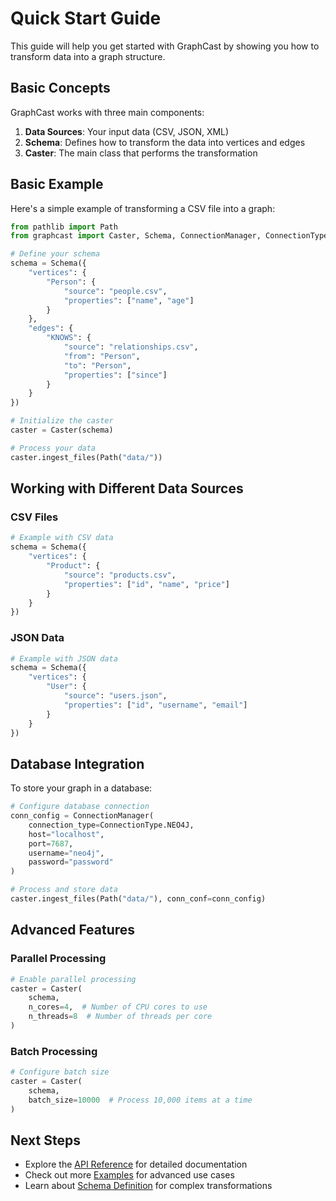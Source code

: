 # Quick Start Guide

This guide will help you get started with GraphCast by showing you how to transform data into a graph structure.

## Basic Concepts

GraphCast works with three main components:
1. **Data Sources**: Your input data (CSV, JSON, XML)
2. **Schema**: Defines how to transform the data into vertices and edges
3. **Caster**: The main class that performs the transformation

## Basic Example

Here's a simple example of transforming a CSV file into a graph:

```python
from pathlib import Path
from graphcast import Caster, Schema, ConnectionManager, ConnectionType

# Define your schema
schema = Schema({
    "vertices": {
        "Person": {
            "source": "people.csv",
            "properties": ["name", "age"]
        }
    },
    "edges": {
        "KNOWS": {
            "source": "relationships.csv",
            "from": "Person",
            "to": "Person",
            "properties": ["since"]
        }
    }
})

# Initialize the caster
caster = Caster(schema)

# Process your data
caster.ingest_files(Path("data/"))
```

## Working with Different Data Sources

### CSV Files

```python
# Example with CSV data
schema = Schema({
    "vertices": {
        "Product": {
            "source": "products.csv",
            "properties": ["id", "name", "price"]
        }
    }
})
```

### JSON Data

```python
# Example with JSON data
schema = Schema({
    "vertices": {
        "User": {
            "source": "users.json",
            "properties": ["id", "username", "email"]
        }
    }
})
```

## Database Integration

To store your graph in a database:

```python
# Configure database connection
conn_config = ConnectionManager(
    connection_type=ConnectionType.NEO4J,
    host="localhost",
    port=7687,
    username="neo4j",
    password="password"
)

# Process and store data
caster.ingest_files(Path("data/"), conn_conf=conn_config)
```

## Advanced Features

### Parallel Processing

```python
# Enable parallel processing
caster = Caster(
    schema,
    n_cores=4,  # Number of CPU cores to use
    n_threads=8  # Number of threads per core
)
```

### Batch Processing

```python
# Configure batch size
caster = Caster(
    schema,
    batch_size=10000  # Process 10,000 items at a time
)
```

## Next Steps

- Explore the [API Reference](reference/index.md) for detailed documentation
- Check out more [Examples](examples.md) for advanced use cases
- Learn about [Schema Definition](reference/schema.md) for complex transformations 